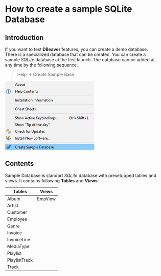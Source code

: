 # How to create a sample SQLite Database

## Introduction

If you want to test **DBeaver** features, you can create a demo database. There is a specialized database that can be created. You can create a sample *SQLite* database at the first launch. The database can be added at any time by the following sequence.
> Help -> Create Sample Base

![](images/help_menu.png)

## Contents

Sample Database is standart *SQLite* database with presetupped tables and views. It contains following **Tables** and **Views**:

| **Tables**        | **Views**   |
|---------------|---------|
| Album         | EmpView |
| Artist        |         |
| Customer      |         |
| Employee      |         |
| Genre         |         |
| Invoice       |         |
| InvoiceLine   |         |
| MediaType     |         |
| Playlist      |         |
| PlaylistTrack |         |
| Track         |         |